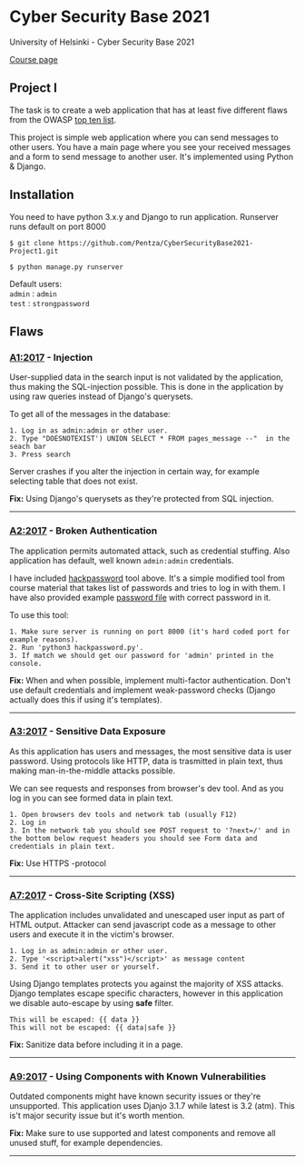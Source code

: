 # **Cyber Security Base 2021**
University of Helsinki - Cyber Security Base 2021

[Course page](https://cybersecuritybase.mooc.fi/)

## **Project I**

The task is to create a web application that has at least five different flaws from the OWASP [top ten list](https://owasp.org/www-project-top-ten/).

This project is simple web application where you can send messages to other users. You have a main page where you see your received messages and a form to send message to another user. It's implemented using Python & Django. 

## Installation
You need to have python 3.x.y and Django to run application. Runserver runs default on port 8000

```
$ git clone https://github.com/Pentza/CyberSecurityBase2021-Project1.git

$ python manage.py runserver
```

Default users:  
`admin` : `admin`  
`test` : `strongpassword`


## **Flaws**

### [A1:2017](https://owasp.org/www-project-top-ten/2017/A1_2017-Injection) - Injection

User-supplied data in the search input is not validated by the application, thus making the SQL-injection possible. This is done in the application by using raw queries instead of Django's querysets.

To get all of the messages in the database:
```
1. Log in as admin:admin or other user.
2. Type "DOESNOTEXIST') UNION SELECT * FROM pages_message --"  in the seach bar
3. Press search
```
Server crashes if you alter the injection in certain way, for example selecting table that does not exist. 

**Fix:** Using Django's querysets as they're protected from SQL injection.

---

### [A2:2017](https://owasp.org/www-project-top-ten/2017/A2_2017-Broken_Authentication) - Broken Authentication

The application permits automated attack, such as credential stuffing. Also application has default, well known `admin:admin` credentials. 

I have included [hackpassword](https://github.com/Pentza/CyberSecurityBase2021-Project1/blob/main/hackpassword.py) tool above. It's a simple modified tool from course material that takes list of passwords and tries to log in with them. I have also provided example [password file](https://github.com/Pentza/CyberSecurityBase2021-Project1/blob/main/passwords.txt) with correct password in it. 

To use this tool:
```
1. Make sure server is running on port 8000 (it's hard coded port for example reasons).
2. Run 'python3 hackpassword.py'.
3. If match we should get our password for 'admin' printed in the console.
```
**Fix:** When and when possible, implement multi-factor authentication. Don't use default credentials and implement weak-password checks (Django actually does this if using it's templates). 

---

### [A3:2017](https://owasp.org/www-project-top-ten/2017/A3_2017-Sensitive_Data_Exposure) - Sensitive Data Exposure

As this application has users and messages, the most sensitive data is user password. Using protocols like HTTP, data is trasmitted in plain text, thus making man-in-the-middle attacks possible. 

We can see requests and responses from browser's dev tool. And as you log in you can see formed data in plain text. 

```
1. Open browsers dev tools and network tab (usually F12)
2. Log in 
3. In the network tab you should see POST request to '?next=/' and in the bottom below request headers you should see Form data and credentials in plain text. 
```
**Fix:** Use HTTPS -protocol

---

### [A7:2017](https://owasp.org/www-project-top-ten/2017/A7_2017-Cross-Site_Scripting_(XSS)) - Cross-Site Scripting (XSS)

The application includes unvalidated and unescaped user input as part of HTML output. Attacker can send javascript code as a message to other users and execute it in the victim's browser.

```
1. Log in as admin:admin or other user. 
2. Type '<script>alert("xss")</script>' as message content
3. Send it to other user or yourself. 
```
Using Django templates protects you against the majority of XSS attacks. Django templates escape specific characters, however in this application we disable auto-escape by using **safe** filter. 

```Django
This will be escaped: {{ data }}
This will not be escaped: {{ data|safe }}
```
**Fix:** Sanitize data before including it in a page. 

---

### [A9:2017](https://owasp.org/www-project-top-ten/2017/A9_2017-Using_Components_with_Known_Vulnerabilities) - Using Components with Known Vulnerabilities

Outdated components might have known security issues or they're unsupported. This application uses Djanjo 3.1.7 while latest is 3.2 (atm). This is't major security issue but it's worth mention. 

**Fix:** Make sure to use supported and latest components and remove all unused stuff, for example  dependencies. 

---



